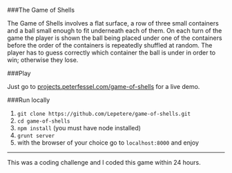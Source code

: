 ###The Game of Shells

The Game of Shells involves a flat surface, a row of three small containers and a ball small enough to fit underneath each of them. On each turn of the game the player is shown the ball being placed under one of the containers before the order of the containers is repeatedly shuffled at random. The player has to guess correctly which container the ball is under in order to win; otherwise they lose.

###Play

Just go to [projects.peterfessel.com/game-of-shells](http://projects.peterfessel.com/game-of-shells) for a live demo.

###Run locally

1. `git clone https://github.com/Lepetere/game-of-shells.git`
2. `cd game-of-shells`
3. `npm install` (you must have node installed)
4. `grunt server`
5. with the browser of your choice go to `localhost:8000` and enjoy

-----

This was a coding challenge and I coded this game within 24 hours.
